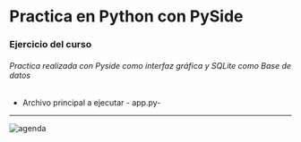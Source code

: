 # Practica en Python con PySide
### Ejercicio del curso
###### Practica realizada con Pyside como interfaz gráfica y SQLite como Base de datos
- Archivo principal a ejecutar - app.py-

------------

![agenda](https://user-images.githubusercontent.com/95278683/187106507-0ad0fe98-a1b0-44ac-a40c-b71eb4f0d5ba.jpg)
